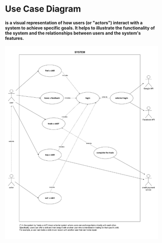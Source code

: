# Use Case Diagram
#### is a visual representation of how users (or "actors") interact with a system to achieve specific goals. It helps to illustrate the functionality of the system and the relationships between users and the system's features.
![alt text](pics/UCD.jpg)

